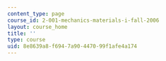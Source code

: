 ```yaml
---
content_type: page
course_id: 2-001-mechanics-materials-i-fall-2006
layout: course_home
title: ''
type: course
uid: 8e8639a8-f694-7a90-4470-99f1afe4a174
---
```

